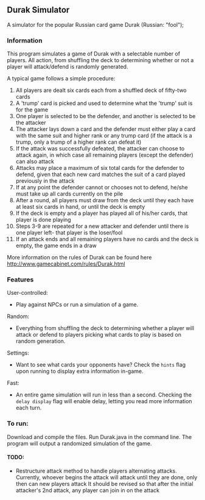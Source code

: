 ## Durak Simulator

A simulator for the popular Russian card game Durak (Russian: "fool");


### Information

This program simulates a game of Durak with a selectable number of players.
All action, from shuffling the deck to determining whether or not a player will attack/defend is randomly generated.

A typical game follows a simple procedure:
1. All players are dealt six cards each from a shuffled deck of fifty-two cards
2. A 'trump' card is picked and used to determine what the 'trump' suit is for the game
3. One player is selected to be the defender, and another is selected to be the attacker
4. The attacker lays down a card and the defender must either play a card with the same suit and higher rank or any trump card (if the attack is a trump, only a trump of a higher rank can defeat it)
5. If the attack was successfully defeated, the attacker can choose to attack again, in which case all remaining players (except the defender) can also attack
6. Attacks may place a maximum of six total cards for the defender to defend, given that each new card matches the suit of a card played previously in the attack
7. If at any point the defender cannot or chooses not to defend, he/she must take up all cards currently on the pile
8. After a round, all players must draw from the deck until they each have at least six cards in hand, or until the deck is empty
9. If the deck is empty and a player has played all of his/her cards, that player is done playing
10. Steps 3-9 are repeated for a new attacker and defender until there is one player left- that player is the loser/fool
11. If an attack ends and all remaining players have no cards and the deck is empty, the game ends in a draw

More information on the rules of Durak can be found here http://www.gamecabinet.com/rules/Durak.html


### Features

User-controlled:
- Play against NPCs or run a simulation of a game.

Random:
- Everything from shuffling the deck to determining whether a player will attack or defend to players picking what cards to play is based on random generation.

Settings:
- Want to see what cards your opponents have? Check the `hints` flag upon running to display extra information in-game.

Fast:
- An entire game simulation will run in less than a second. Checking the `delay display` flag will enable delay, letting you read more information each turn.


### To run:

Download and compile the files.
Run Durak.java in the command line.
The program will output a randomized simulation of the game.


#### TODO:

- Restructure attack method to handle players alternating attacks.
    Currently, whoever begins the attack will attack until they are done,
    only then can new players attack
    It should be revised so that after the initial attacker's 2nd attack, any
    player can join in on the attack
